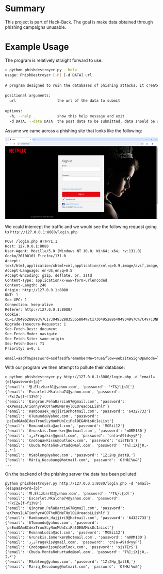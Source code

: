 # Summary

This project is part of Hack-Back. The goal is make data obtained through phishing campaigns unusable. 

# Example Usage

The program is relatively straight forward to use.

```bash
> python phishdestroyer.py --help
usage: PhishDestroyer [-h] [-d DATA] url

A program designed to ruin the databases of phishing attacks. It creates plausibly real people and injects them into a phishing site.

positional arguments:
  url                   the url of the data to submit

options:
  -h, --help            show this help message and exit
  -d DATA, --data DATA  the post data to be submitted. data should be submitted with {f} meaning firstname {l} meaning lastname {u} meaning username {e} meaning email {p} meaning password

```

Assume we came across a phishing site that looks like the following:

![A Phishing Site Simulating Netflix](media/netflix-phishing-site.png)

We could intercept the traffic and we would see the following request going to `http://127.0.0.1:8080/login.php`

```text
POST /login.php HTTP/1.1
Host: 127.0.0.1:8080
User-Agent: Mozilla/5.0 (Windows NT 10.0; Win64; x64; rv:131.0) Gecko/20100101 Firefox/131.0
Accept: text/html,application/xhtml+xml,application/xml;q=0.9,image/avif,image/webp,image/png,image/svg+xml,*/*;q=0.8
Accept-Language: en-US,en;q=0.5
Accept-Encoding: gzip, deflate, br, zstd
Content-Type: application/x-www-form-urlencoded
Content-Length: 240
Origin: http://127.0.0.1:8080
DNT: 1
Sec-GPC: 1
Connection: keep-alive
Referer: http://127.0.0.1:8080/
Cookie: cL=1730495288693%7C173049528835565804%7C173049528864049349%7C%7C4%7CUNPYKR5TOVFFFKE6OU2YTRLYFY
Upgrade-Insecure-Requests: 1
Sec-Fetch-Dest: document
Sec-Fetch-Mode: navigate
Sec-Fetch-Site: same-origin
Sec-Fetch-User: ?1
Priority: u=0, i

email=asdfm&password=asdfasdf&rememberMe=true&flow=websiteSignUp&mode=login&action=loginAction&withFields=password^%^2CrememberMe^%^2CnextPage^%^2CshowPassword^%^2Cemail&authURL=1529860302635.aNvivY4p^%^2F1hZaoSckbR8cHXao08^%^3D&nextPage=&showPassword=
```

With our program we then attempt to pollute their database:

```
> python phishdestroyer.py http://127.0.0.1:8080/login.php -d "email={e}&password={p}"
{'email': '병.Elizbar81@yahoo.com', 'password': '*T&}l}pJ['}
{'email': 'Escarlet.Mkalcha74@yahoo.com', 'password': 'rFx[Zw[f~f13%9'}
{'email': 'Qingran.PeñaBarcia67@gmail.com', 'password': 'eXPensILATionhyrACOTheREMeTHylOLUreadoLLishlY'}
{'email': 'Rambousek_Hajjiri9@hotmail.com', 'password': '64327733'}
{'email': 'UTumundo@yahoo.com', 'password': 'psEudOAmBIdexTrouSLyNonMUnIciPalDEGAMisOcIaList'}
{'email': 'RomannLudia@aol.com', 'password': 'MOBiL12'}
{'email': 'Grunskis.Immerkær@hotmail.com', 'password': 'nORM130'}
{'email': 'ﺩﺭﺩFragakis@gmail.com', 'password': 'cn)a~A9(d<yyF'}
{'email': 'СлободанKissu@outlook.com', 'password': 'sisTErS'}
{'email': 'Cbuda.MontañoHurtado@aol.com', 'password': 'T%];iX|j0,-I.*'}
{'email': 'MSableng@yahoo.com', 'password': '1Z;2Hp_@attB,'}
{'email': 'Märïą_Kecubung@hotmail.com', 'password': 'O!Hk[%u&'}
...
```

On the backend of the phishing server the data has been polluted
```
python phishdestroyer.py http://127.0.0.1:8080/login.php -d "email={e}&password={p}"
{'email': '병.Elizbar81@yahoo.com', 'password': '*T&}l}pJ['}
{'email': 'Escarlet.Mkalcha74@yahoo.com', 'password': 'rFx[Zw[f~f13%9'}
{'email': 'Qingran.PeñaBarcia67@gmail.com', 'password': 'eXPensILATionhyrACOTheREMeTHylOLUreadoLLishlY'}
{'email': 'Rambousek_Hajjiri9@hotmail.com', 'password': '64327733'}
{'email': 'UTumundo@yahoo.com', 'password': 'psEudOAmBIdexTrouSLyNonMUnIciPalDEGAMisOcIaList'}
{'email': 'RomannLudia@aol.com', 'password': 'MOBiL12'}
{'email': 'Grunskis.Immerkær@hotmail.com', 'password': 'nORM130'}
{'email': 'ﺩﺭﺩFragakis@gmail.com', 'password': 'cn)a~A9(d<yyF'}
{'email': 'СлободанKissu@outlook.com', 'password': 'sisTErS'}
{'email': 'Cbuda.MontañoHurtado@aol.com', 'password': 'T%];iX|j0,-I.*'}
{'email': 'MSableng@yahoo.com', 'password': '1Z;2Hp_@attB,'}
{'email': 'Märïą_Kecubung@hotmail.com', 'password': 'O!Hk[%u&'}
```